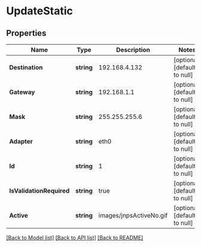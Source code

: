 # UpdateStatic

## Properties
Name | Type | Description | Notes
------------ | ------------- | ------------- | -------------
**Destination** | **string** | 192.168.4.132 | [optional] [default to null]
**Gateway** | **string** | 192.168.1.1 | [optional] [default to null]
**Mask** | **string** | 255.255.255.6 | [optional] [default to null]
**Adapter** | **string** | eth0 | [optional] [default to null]
**Id** | **string** | 1 | [optional] [default to null]
**IsValidationRequired** | **string** | true | [optional] [default to null]
**Active** | **string** | images/jnpsActiveNo.gif | [optional] [default to null]

[[Back to Model list]](../README.md#documentation-for-models) [[Back to API list]](../README.md#documentation-for-api-endpoints) [[Back to README]](../README.md)


